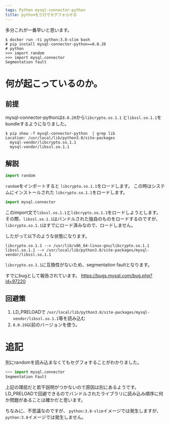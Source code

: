 ```yaml
---
tags: Python mysql-connector-python
title: pythonを三行でセグフォらせる
---
```

多分これが一番早いと思います。

```console
$ docker run -ti python:3.8-slim bash
# pip install mysql-connector-python==8.0.20
# python
>>> import random
>>> import mysql.connector
Segmentation fault
```

# 何が起こっているのか。
## 前提
mysql-connector-pythonは`8.0.20`から`libcrypto.so.1.1` と`libssl.so.1.1`をbundleするようになりました。

```
$ pip show -f mysql-connector-python  | grep lib
Location: /usr/local/lib/python3.8/site-packages
  mysql-vendor/libcrypto.so.1.1
  mysql-vendor/libssl.so.1.1
```

## 解説

```python
import random
```

`random`をインポートすると `libcrypto.so.1.1`をロードします。
この時はシステムにインストールされた `libcrypto.so.1.1`をロードします。

```python
import mysql.connector
```
このimport文で`libssl.so.1.1`と`libcrypto.so.1.1`をロードしようとします。
その際、`libssl.so.1.1`はバンドルされた独自のものをロードするのですが、
`libcrypto.so.1.1`はすでにロード済みなので、ロードしません。

したがって以下のような状態になります。

```
libcrypto.so.1.1 --> /usr/lib/x86_64-linux-gnu/libcrypto.so.1.1
libssl.so.1.1 --> /usr/local/lib/python3.8/site-packages/mysql-vendor/libssl.so.1.1
```

`libcrypto.so.1.1`に互換性がないため、segmentation faultとなります。

すでにbugとして報告されています。
https://bugs.mysql.com/bug.php?id=97220

## 回避策
1. LD_PRELOADで `/usr/local/lib/python3.8/site-packages/mysql-vendor/libssl.so.1.1`等を読み込む
2. `8.0.19`以前のバージョンを使う。

# 追記
別にrandomを読み込まなくてもセグフォすることがわかりました。

```python
>>> import mysql.connector
Segmentation Fault
```

上記の理屈だと若干説明がつかないので原因は別にあるようです。
LD_PRELOADで回避できるのでバンドルされたライブラリに読み込み順序に何か問題があることは確かだと思います。

ちなみに、不思議なのですが、 `python:3.8-slim`イメージでは発生しますが、 `python:3.8`イメージでは発生しません。
